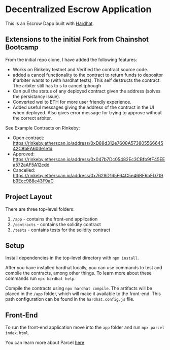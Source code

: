 # Decentralized Escrow Application

This is an Escrow Dapp built with [Hardhat](https://hardhat.org/).

## Extensions to the initial Fork from Chainshot Bootcamp

From the initial repo clone, I have added the following features:

- Works on Rinkeby testnet and Verified the contract source code. 
- added a cancel functionality to the contract to return funds to depositor if arbiter wants to (with hardhat tests). This self destructs the contract. The arbiter still has to s to cancel tphough
- Can pull the status of any deployed contract given the address (solves the persistancy issue).
- Converted wei to ETH for more user friendly experience.
- Added useful messages giving the address of the contract in the UI when deployed. Also gives error message for trying to approve without the correct arbiter.

See Example Contracts on Rinkeby:

- Open contract: https://rinkeby.etherscan.io/address/0xD88d312e7608A57380556664542C8bEA603e1e1d
- Approved: https://rinkeby.etherscan.io/address/0x047b7Dc05482Ec3CBfb9fF45EEa572aAF5A12cdd 
- Cancelled: https://rinkeby.etherscan.io/address/0x7628D165F64C5e46BF6bED719b9Ecc988e43F9aC


## Project Layout

There are three top-level folders:

1. `/app` - contains the front-end application
2. `/contracts` - contains the solidity contract
3. `/tests` - contains tests for the solidity contract

## Setup

Install dependencies in the top-level directory with `npm install`.

After you have installed hardhat locally, you can use commands to test and compile the contracts, among other things. To learn more about these commands run `npx hardhat help`.

Compile the contracts using `npx hardhat compile`. The artifacts will be placed in the `/app` folder, which will make it available to the front-end. This path configuration can be found in the `hardhat.config.js` file.

## Front-End

To run the front-end application move into the `app` folder and run `npx parcel index.html`.

You can learn more about Parcel [here](https://parceljs.org/).
